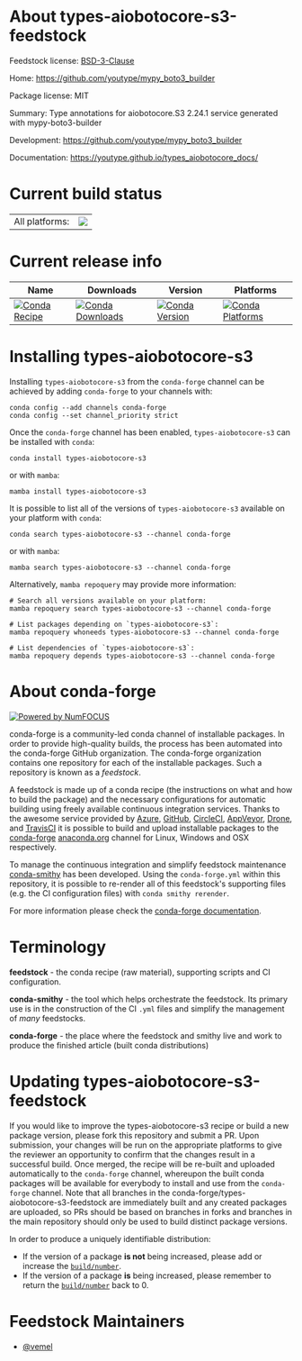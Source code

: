 About types-aiobotocore-s3-feedstock
====================================

Feedstock license: [BSD-3-Clause](https://github.com/conda-forge/types-aiobotocore-s3-feedstock/blob/main/LICENSE.txt)

Home: https://github.com/youtype/mypy_boto3_builder

Package license: MIT

Summary: Type annotations for aiobotocore.S3 2.24.1 service generated with mypy-boto3-builder

Development: https://github.com/youtype/mypy_boto3_builder

Documentation: https://youtype.github.io/types_aiobotocore_docs/

Current build status
====================


<table><tr><td>All platforms:</td>
    <td>
      <a href="https://dev.azure.com/conda-forge/feedstock-builds/_build/latest?definitionId=16772&branchName=main">
        <img src="https://dev.azure.com/conda-forge/feedstock-builds/_apis/build/status/types-aiobotocore-s3-feedstock?branchName=main">
      </a>
    </td>
  </tr>
</table>

Current release info
====================

| Name | Downloads | Version | Platforms |
| --- | --- | --- | --- |
| [![Conda Recipe](https://img.shields.io/badge/recipe-types--aiobotocore--s3-green.svg)](https://anaconda.org/conda-forge/types-aiobotocore-s3) | [![Conda Downloads](https://img.shields.io/conda/dn/conda-forge/types-aiobotocore-s3.svg)](https://anaconda.org/conda-forge/types-aiobotocore-s3) | [![Conda Version](https://img.shields.io/conda/vn/conda-forge/types-aiobotocore-s3.svg)](https://anaconda.org/conda-forge/types-aiobotocore-s3) | [![Conda Platforms](https://img.shields.io/conda/pn/conda-forge/types-aiobotocore-s3.svg)](https://anaconda.org/conda-forge/types-aiobotocore-s3) |

Installing types-aiobotocore-s3
===============================

Installing `types-aiobotocore-s3` from the `conda-forge` channel can be achieved by adding `conda-forge` to your channels with:

```
conda config --add channels conda-forge
conda config --set channel_priority strict
```

Once the `conda-forge` channel has been enabled, `types-aiobotocore-s3` can be installed with `conda`:

```
conda install types-aiobotocore-s3
```

or with `mamba`:

```
mamba install types-aiobotocore-s3
```

It is possible to list all of the versions of `types-aiobotocore-s3` available on your platform with `conda`:

```
conda search types-aiobotocore-s3 --channel conda-forge
```

or with `mamba`:

```
mamba search types-aiobotocore-s3 --channel conda-forge
```

Alternatively, `mamba repoquery` may provide more information:

```
# Search all versions available on your platform:
mamba repoquery search types-aiobotocore-s3 --channel conda-forge

# List packages depending on `types-aiobotocore-s3`:
mamba repoquery whoneeds types-aiobotocore-s3 --channel conda-forge

# List dependencies of `types-aiobotocore-s3`:
mamba repoquery depends types-aiobotocore-s3 --channel conda-forge
```


About conda-forge
=================

[![Powered by
NumFOCUS](https://img.shields.io/badge/powered%20by-NumFOCUS-orange.svg?style=flat&colorA=E1523D&colorB=007D8A)](https://numfocus.org)

conda-forge is a community-led conda channel of installable packages.
In order to provide high-quality builds, the process has been automated into the
conda-forge GitHub organization. The conda-forge organization contains one repository
for each of the installable packages. Such a repository is known as a *feedstock*.

A feedstock is made up of a conda recipe (the instructions on what and how to build
the package) and the necessary configurations for automatic building using freely
available continuous integration services. Thanks to the awesome service provided by
[Azure](https://azure.microsoft.com/en-us/services/devops/), [GitHub](https://github.com/),
[CircleCI](https://circleci.com/), [AppVeyor](https://www.appveyor.com/),
[Drone](https://cloud.drone.io/welcome), and [TravisCI](https://travis-ci.com/)
it is possible to build and upload installable packages to the
[conda-forge](https://anaconda.org/conda-forge) [anaconda.org](https://anaconda.org/)
channel for Linux, Windows and OSX respectively.

To manage the continuous integration and simplify feedstock maintenance
[conda-smithy](https://github.com/conda-forge/conda-smithy) has been developed.
Using the ``conda-forge.yml`` within this repository, it is possible to re-render all of
this feedstock's supporting files (e.g. the CI configuration files) with ``conda smithy rerender``.

For more information please check the [conda-forge documentation](https://conda-forge.org/docs/).

Terminology
===========

**feedstock** - the conda recipe (raw material), supporting scripts and CI configuration.

**conda-smithy** - the tool which helps orchestrate the feedstock.
                   Its primary use is in the construction of the CI ``.yml`` files
                   and simplify the management of *many* feedstocks.

**conda-forge** - the place where the feedstock and smithy live and work to
                  produce the finished article (built conda distributions)


Updating types-aiobotocore-s3-feedstock
=======================================

If you would like to improve the types-aiobotocore-s3 recipe or build a new
package version, please fork this repository and submit a PR. Upon submission,
your changes will be run on the appropriate platforms to give the reviewer an
opportunity to confirm that the changes result in a successful build. Once
merged, the recipe will be re-built and uploaded automatically to the
`conda-forge` channel, whereupon the built conda packages will be available for
everybody to install and use from the `conda-forge` channel.
Note that all branches in the conda-forge/types-aiobotocore-s3-feedstock are
immediately built and any created packages are uploaded, so PRs should be based
on branches in forks and branches in the main repository should only be used to
build distinct package versions.

In order to produce a uniquely identifiable distribution:
 * If the version of a package **is not** being increased, please add or increase
   the [``build/number``](https://docs.conda.io/projects/conda-build/en/latest/resources/define-metadata.html#build-number-and-string).
 * If the version of a package **is** being increased, please remember to return
   the [``build/number``](https://docs.conda.io/projects/conda-build/en/latest/resources/define-metadata.html#build-number-and-string)
   back to 0.

Feedstock Maintainers
=====================

* [@vemel](https://github.com/vemel/)

